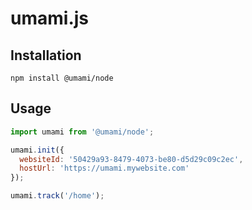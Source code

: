 # umami.js

## Installation

```shell
npm install @umami/node
```

## Usage

```javascript
import umami from '@umami/node';

umami.init({
  websiteId: '50429a93-8479-4073-be80-d5d29c09c2ec',
  hostUrl: 'https://umami.mywebsite.com'
});

umami.track('/home');
```
